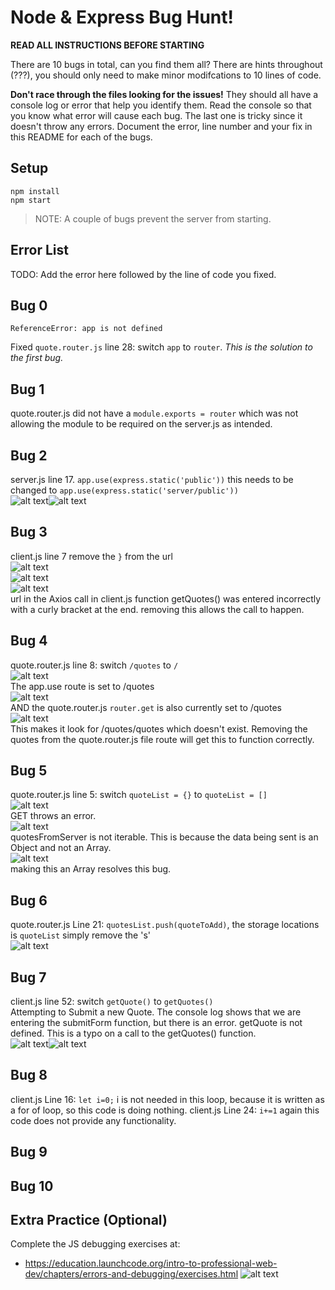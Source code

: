 # Node & Express Bug Hunt!

**READ ALL INSTRUCTIONS BEFORE STARTING**

There are 10 bugs in total, can you find them all? There are hints throughout (???), you should only need to make minor modifcations to 10 lines of code.

**Don't race through the files looking for the issues!** They should all have a console log or error that help you identify them. Read the console so that you know what error will cause each bug. The last one is tricky since it doesn't throw any errors. Document the error, line number and your fix in this README for each of the bugs.

## Setup
```
npm install
npm start
```

> NOTE: A couple of bugs prevent the server from starting.

## Error List

TODO: Add the error here followed by the line of code you fixed.

## Bug 0

`ReferenceError: app is not defined`

Fixed `quote.router.js` line 28: switch `app` to `router`. _This is the solution to the first bug._


## Bug 1

quote.router.js did not have a `module.exports = router` which was not allowing the module to be required on the server.js as intended. 

## Bug 2
server.js line 17. `app.use(express.static('public'))` this needs to be changed to `app.use(express.static('server/public'))`<br>
![alt text](<server/public/images/Screenshot 2024-05-13 at 9.59.21 PM.png>)![alt text](<server/public/images/Screenshot 2024-05-13 at 9.59.27 PM.png>)

## Bug 3
client.js line 7 remove the `}` from the url<br>
![alt text](<server/public/images/Screenshot 2024-05-13 at 8.48.34 PM.png>)<br>
![alt text](<server/public/images/Screenshot 2024-05-13 at 8.48.42 PM.png>)<br>![alt text](<server/public/images/Screenshot 2024-05-13 at 9.05.09 PM.png>)<br>
url in the Axios call in client.js function getQuotes() was entered incorrectly with a curly bracket at the end. removing this allows the call to happen. <br>

## Bug 4
quote.router.js line 8: switch `/quotes` to `/`<br>
![alt text](<server/public/images/Screenshot 2024-05-13 at 9.10.16 PM.png>)<br>
The app.use route is set to /quotes<br>
![alt text](<server/public/images/Screenshot 2024-05-13 at 9.13.11 PM.png>)<br>
AND the quote.router.js `router.get` is also currently set to /quotes<br>
![alt text](<server/public/images/Screenshot 2024-05-13 at 9.13.23 PM.png>)<br>
This makes it look for /quotes/quotes which doesn't exist. Removing the quotes from the quote.router.js file route will get this to function correctly.

## Bug 5
quote.router.js line 5: switch `quoteList = {}` to `quoteList = []`<br>
![alt text](<server/public/images/Screenshot 2024-05-13 at 9.18.10 PM.png>)<br>
GET throws an error.  <br>
![alt text](<server/public/images/Screenshot 2024-05-13 at 9.18.26 PM.png>)<br>
quotesFromServer is not iterable. This is because the data being sent is an Object and not an Array. <br>![alt text](<server/public/images/Screenshot 2024-05-13 at 9.18.34 PM.png>)<br>
making this an Array resolves this bug. 

## Bug 6
quote.router.js Line 21: `quotesList.push(quoteToAdd)`, the storage locations is `quoteList` simply remove the 's'<br>
![alt text](<server/public/images/Screenshot 2024-05-13 at 11.06.11 PM.png>)

## Bug 7
client.js line 52: switch `getQuote()` to `getQuotes()`<br>
Attempting to Submit a new Quote. The console log shows that we are entering the submitForm function, but there is an error. getQuote is not defined.  This is a typo on a call to the getQuotes() function. <br>
![alt text](<server/public/images/Screenshot 2024-05-13 at 9.24.39 PM.png>)![alt text](<server/public/images/Screenshot 2024-05-13 at 9.26.50 PM.png>)

## Bug 8
client.js Line 16: `let i=0;` i is not needed in this loop, because it is written as a for of loop, so this code is doing nothing. 
client.js Line 24: `i+=1` again this code does not provide any functionality. 

## Bug 9


## Bug 10


## Extra Practice (Optional)

Complete the JS debugging exercises at:

- https://education.launchcode.org/intro-to-professional-web-dev/chapters/errors-and-debugging/exercises.html
![alt text](<server/public/images/Screenshot 2024-05-13 at 9.59.27 PM.png>)